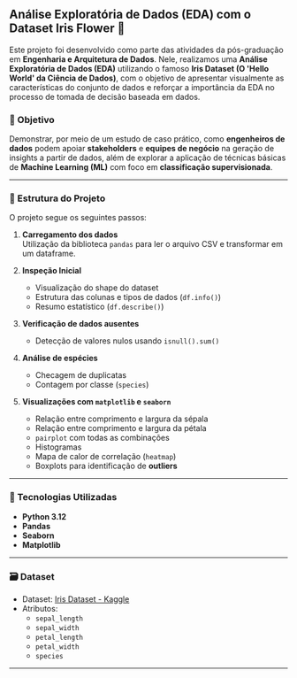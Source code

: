 ## Análise Exploratória de Dados (EDA) com o Dataset Iris Flower 🌸

Este projeto foi desenvolvido como parte das atividades da pós-graduação em **Engenharia e Arquitetura de Dados**. Nele, realizamos uma **Análise Exploratória de Dados (EDA)** utilizando o famoso **Iris Dataset (O 'Hello World' da Ciência de Dados)**, com o objetivo de apresentar visualmente as características do conjunto de dados e reforçar a importância da EDA no processo de tomada de decisão baseada em dados.

### 📌 Objetivo

Demonstrar, por meio de um estudo de caso prático, como **engenheiros de dados** podem apoiar **stakeholders** e **equipes de negócio** na geração de insights a partir de dados, além de explorar a aplicação de técnicas básicas de **Machine Learning (ML)** com foco em **classificação supervisionada**.

---

### 📂 Estrutura do Projeto

O projeto segue os seguintes passos:

1. **Carregamento dos dados**  
   Utilização da biblioteca `pandas` para ler o arquivo CSV e transformar em um dataframe.

2. **Inspeção Inicial**
   - Visualização do shape do dataset
   - Estrutura das colunas e tipos de dados (`df.info()`)
   - Resumo estatístico (`df.describe()`)

3. **Verificação de dados ausentes**
   - Detecção de valores nulos usando `isnull().sum()`

4. **Análise de espécies**
   - Checagem de duplicatas
   - Contagem por classe (`species`)

5. **Visualizações com `matplotlib` e `seaborn`**
   - Relação entre comprimento e largura da sépala
   - Relação entre comprimento e largura da pétala
   - `pairplot` com todas as combinações
   - Histogramas
   - Mapa de calor de correlação (`heatmap`)
   - Boxplots para identificação de **outliers**

---

### 🧠 Tecnologias Utilizadas

- **Python 3.12**
- **Pandas**
- **Seaborn**
- **Matplotlib**

---

### 🗃️ Dataset

- Dataset: [Iris Dataset - Kaggle](https://www.kaggle.com/datasets/uciml/iris)
- Atributos:
  - `sepal_length`
  - `sepal_width`
  - `petal_length`
  - `petal_width`
  - `species`

---
